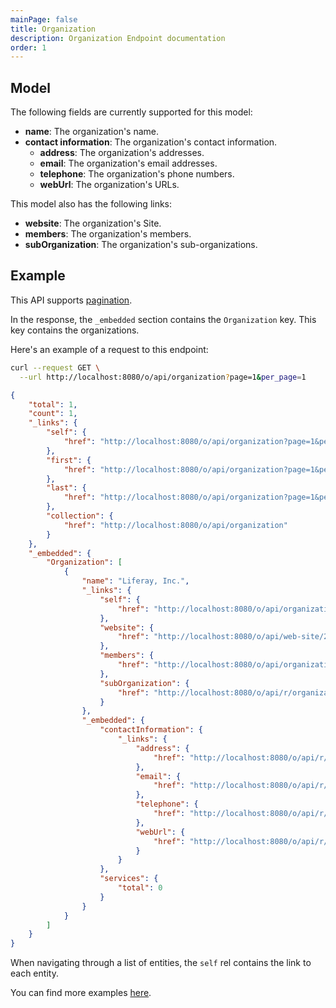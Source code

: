 ```yaml
---
mainPage: false
title: Organization
description: Organization Endpoint documentation
order: 1
---
```


## Model

The following fields are currently supported for this model: 

* **name**: The organization's name.
* **contact information**: The organization's contact information.
    * **address**: The organization's addresses.
    * **email**: The organization's email addresses.
    * **telephone**: The organization's phone numbers.
    * **webUrl**: The organization's URLs.

This model also has the following links:

* **website**: The organization's Site.
* **members**: The organization's members.
* **subOrganization**: The organization's sub-organizations.

## Example

This API supports [pagination](/docs/general/pagination.html).

In the response, the `_embedded` section contains the `Organization` key. This key contains the organizations.

Here's an example of a request to this endpoint: 

```bash request
curl --request GET \
  --url http://localhost:8080/o/api/organization?page=1&per_page=1
```

```json response
{
    "total": 1,
    "count": 1,
    "_links": {
        "self": {
            "href": "http://localhost:8080/o/api/organization?page=1&per_page=30"
        },
        "first": {
            "href": "http://localhost:8080/o/api/organization?page=1&per_page=30"
        },
        "last": {
            "href": "http://localhost:8080/o/api/organization?page=1&per_page=30"
        },
        "collection": {
            "href": "http://localhost:8080/o/api/organization"
        }
    },
    "_embedded": {
        "Organization": [
            {
                "name": "Liferay, Inc.",
                "_links": {
                    "self": {
                        "href": "http://localhost:8080/o/api/organization/20149"
                    },
                    "website": {
                        "href": "http://localhost:8080/o/api/web-site/20150"
                    },
                    "members": {
                        "href": "http://localhost:8080/o/api/organization/20149/user-account"
                    },
                    "subOrganization": {
                        "href": "http://localhost:8080/o/api/r/organization/20149"
                    }
                },
                "_embedded": {
                    "contactInformation": {
                        "_links": {
                            "address": {
                                "href": "http://localhost:8080/o/api/r/addresses/20004:20149"
                            },
                            "email": {
                                "href": "http://localhost:8080/o/api/r/emails/20004:20149"
                            },
                            "telephone": {
                                "href": "http://localhost:8080/o/api/r/phones/20004:20149"
                            },
                            "webUrl": {
                                "href": "http://localhost:8080/o/api/r/web-urls/20004:20149"
                            }
                        }
                    },
                    "services": {
                        "total": 0
                    }
                }
            }
        ]
    }
}
```

When navigating through a list of entities, the `self` rel contains the link to each entity. 

You can find more examples [here](/docs/organization/examples.html). 

